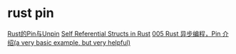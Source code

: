 # rust pin

[Rust的Pin与Unpin](https://folyd.com/blog/rust-pin-unpin/)
[Self Referential Structs in Rust](https://arunanshub.hashnode.dev/self-referential-structs-in-rust)
[005 Rust 异步编程，Pin 介绍(a very basic example, but very helpful)](https://learnku.com/articles/46094)
